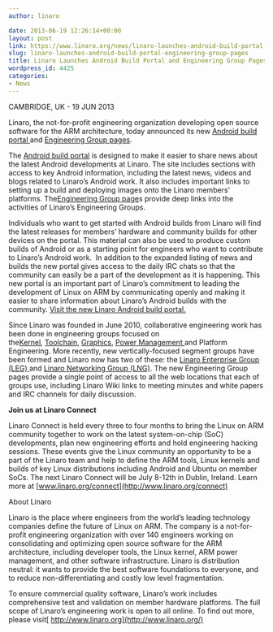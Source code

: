 ```yaml
---
author: linaro

date: 2013-06-19 12:26:14+00:00
layout: post
link: https://www.linaro.org/news/linaro-launches-android-build-portal-engineering-group-pages/
slug: linaro-launches-android-build-portal-engineering-group-pages
title: Linaro Launches Android Build Portal and Engineering Group Pages
wordpress_id: 4425
categories:
- News
---
```


CAMBRIDGE, UK - 19 JUN 2013


Linaro, the not-for-profit engineering organization developing open source software for the ARM architecture, today announced its new [Android build portal ](http://www.linaro.org/engineering/engineering-groups/android-build)and [Engineering Group pages](http://www.linaro.org/engineering/engineering-groups).




The [Android build portal](http://www.linaro.org/engineering/engineering-groups/android-build) is designed to make it easier to share news about the latest Android developments at Linaro. The site includes sections with access to key Android information, including the latest news, videos and blogs related to Linaro’s Android work. It also includes important links to setting up a build and deploying images onto the Linaro members’ platforms. The[Engineering Group page](http://www.linaro.org/engineering/engineering-groups)s provide deep links into the activities of Linaro’s Engineering Groups.




Individuals who want to get started with Android builds from Linaro will find the latest releases for members’ hardware and community builds for other devices on the portal. This material can also be used to produce custom builds of Android or as a starting point for engineers who want to contribute to Linaro’s Android work.  In addition to the expanded listing of news and builds the new portal gives access to the daily IRC chats so that the community can easily be a part of the development as it is happening. This new portal is an important part of Linaro’s commitment to leading the development of Linux on ARM by communicating openly and making it easier to share information about Linaro’s Android builds with the community. [Visit the new Linaro Android build portal.](http://www.linaro.org/engineering/engineering-groups/android-build)




Since Linaro was founded in June 2010, collaborative engineering work has been done in engineering groups focused on the[Kernel](http://www.linaro.org/engineering/engineering-groups/kernel), [Toolchain](http://www.linaro.org/engineering/engineering-groups/toolchain), [Graphics](http://www.linaro.org/engineering/engineering-groups/graphics), [Power Management ](http://www.linaro.org/engineering/engineering-groups/power-management)and Platform Engineering. More recently, new vertically-focused segment groups have been formed and Linaro now has two of these: the [Linaro Enterprise Group (LEG) ](http://www.linaro.org/engineering/engineering-groups/leg)and [Linaro Networking Group (LNG)](http://www.linaro.org/engineering/engineering-groups/lng). The new Engineering Group pages provide a single point of access to all the web locations that each of groups use, including Linaro Wiki links to meeting minutes and white papers and IRC channels for daily discussion.





**Join us at Linaro Connect**




Linaro Connect is held every three to four months to bring the Linux on ARM community together to work on the latest system-on-chip (SoC) developments, plan new engineering efforts and hold engineering hacking sessions. These events give the Linux community an opportunity to be a part of the Linaro team and help to define the ARM tools, Linux kernels and builds of key Linux distributions including Android and Ubuntu on member SoCs. The next Linaro Connect will be July 8-12th in Dublin, Ireland. Learn more at [www.linaro.org/connect](http://www.linaro.org/connect)




About Linaro




Linaro is the place where engineers from the world’s leading technology companies define the future of Linux on ARM. The company is a not-for-profit engineering organization with over 140 engineers working on consolidating and optimizing open source software for the ARM architecture, including developer tools, the Linux kernel, ARM power management, and other software infrastructure. Linaro is distribution neutral: it wants to provide the best software foundations to everyone, and to reduce non-differentiating and costly low level fragmentation.




To ensure commercial quality software, Linaro’s work includes comprehensive test and validation on member hardware platforms. The full scope of Linaro’s engineering work is open to all online. To find out more, please visit[ http://www.linaro.org](http://www.linaro.org/)
